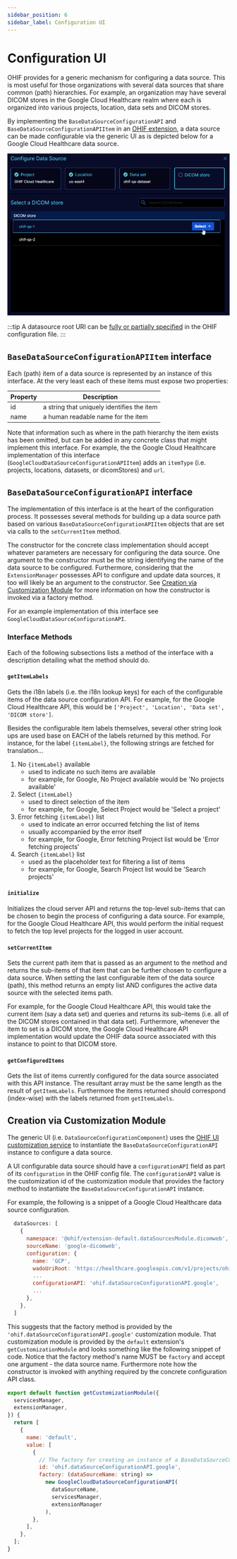 ```yaml
---
sidebar_position: 6
sidebar_label: Configuration UI
---
```


# Configuration UI

OHIF provides for a generic mechanism for configuring a data source. This is
most useful for those organizations with several data sources
that share common (path) hierarchies. For example, an organization may have several DICOM stores
in the Google Cloud Healthcare realm where each is organized into various projects,
location, data sets and DICOM stores.

By implementing the `BaseDataSourceConfigurationAPI` and
`BaseDataSourceConfigurationAPIItem` in an [OHIF extension](../../platform/extensions/index.md), a data source can
be made configurable via the generic UI as is depicted below for a
Google Cloud Healthcare data source.

![Data source configuration UI](../../assets/img/data-source-configuration-ui.png)

:::tip
A datasource root URI can be [fully or partially specified](../../deployment/google-cloud-healthcare.md#configuring-google-cloud-healthcare-as-a-datasource-in-ohif)
in the OHIF configuration file.
:::

## `BaseDataSourceConfigurationAPIItem` interface

Each (path) item of a data source is represented by an instance of this interface.
At the very least each of these items must expose two properties:

|Property |Description|
|---------|-----------|
|id|a string that uniquely identifies the item|
|name|a human readable name for the item|

Note that information such as where in the path hierarchy the item exists
has been omitted, but can be added in any concrete class that might implement this
interface. For example, the the Google Cloud Healthcare implementation of this
interface (`GoogleCloudDataSourceConfigurationAPIItem`) adds an `itemType`
(i.e. projects, locations, datasets, or dicomStores) and `url`.

## `BaseDataSourceConfigurationAPI` interface

The implementation of this interface is at the heart of the configuration process.
It possesses several methods for building up a data source path based on various
`BaseDataSourceConfigurationAPIItem` objects that are set via calls to the `setCurrentItem`
method.

The constructor for the concrete class implementation should accept whatever
parameters are necessary for configuring the data source. One argument
to the constructor must be the string identifying the name of the data source
to be configured. Furthermore, considering that the `ExtensionManager` possesses
API to configure and update data sources, it too will likely be an argument to
the constructor. See [Creation via Customization Module](#creation-via-customization-module)
for more information on how the constructor is invoked via a factory method.

For an example implementation of this interface see `GoogleCloudDataSourceConfigurationAPI`.

### Interface Methods

Each of the following subsections lists a method of the interface with a description
detailing what the method should do.

#### `getItemLabels`

Gets the i18n labels (i.e. the i18n lookup keys) for each of the configurable items
of the data source configuration API.  For example, for the Google Cloud Healthcare
API, this would be `['Project', 'Location', 'Data set', 'DICOM store']`.

Besides the configurable item labels themselves, several other string look ups
are used base on EACH of the labels returned by this method.
For instance, for the label `{itemLabel}`, the following strings are fetched for
translation...
1. No `{itemLabel}` available
   - used to indicate no such items are available
   - for example, for Google, No Project available would be 'No projects available'
2. Select `{itemLabel}`
   - used to direct selection of the item
   - for example, for Google, Select Project would be 'Select a project'
3. Error fetching `{itemLabel}` list
   - used to indicate an error occurred fetching the list of items
   - usually accompanied by the error itself
   - for example, for Google, Error fetching Project list would be 'Error fetching projects'
4. Search `{itemLabel}` list
   - used as the placeholder text for filtering a list of items
   - for example, for Google, Search Project list would be 'Search projects'

#### `initialize`

Initializes the cloud server API and returns the top-level sub-items
that can be chosen to begin the process of configuring a data source.
For example, for the Google Cloud Healthcare API, this would perform the initial request
to fetch the top level projects for the logged in user account.

#### `setCurrentItem`

Sets the current path item that is passed as an argument to the method and
returns the sub-items of that item
that can be further chosen to configure a data source.
When setting the last configurable item of the data source (path), this method
returns an empty list AND configures the active data source with the selected
items path.

For example, for the Google Cloud Healthcare API, this would take the current item
(say a data set) and queries and returns its sub-items (i.e. all of the DICOM stores
contained in that data set). Furthermore, whenever the item to set is a DICOM store,
the Google Cloud Healthcare API implementation would update the OHIF data source
associated with this instance to point to that DICOM store.

#### `getConfiguredItems`

Gets the list of items currently configured for the data source associated with
this API instance. The resultant array must be the same length as the result of
`getItemLabels`. Furthermore the items returned should correspond (index-wise)
with the labels returned from `getItemLabels`.

## Creation via Customization Module

The generic UI (i.e. `DataSourceConfigurationComponent`) uses the
[OHIF UI customization service](../../platform/services/ui/customization-service.md) to
instantiate the `BaseDataSourceConfigurationAPI` instance to configure a data source.

A UI configurable data source should have a `configurationAPI` field as part of
its `configuration` in the OHIF config file. The `configurationAPI` value is the
customization id of the customization module that provides the factory method
to instantiate the `BaseDataSourceConfigurationAPI` instance.

For example, the following is a snippet of a Google Cloud Healthcare data source configuration.

```js
  dataSources: [
    {
      namespace: '@ohif/extension-default.dataSourcesModule.dicomweb',
      sourceName: 'google-dicomweb',
      configuration: {
        name: 'GCP',
        wadoUriRoot: 'https://healthcare.googleapis.com/v1/projects/ohif-cloud-healthcare/locations/us-east4/...',
        ...
        configurationAPI: 'ohif.dataSourceConfigurationAPI.google',
        ...
      },
    },
  ]
```

This suggests that the factory method is provided by the `'ohif.dataSourceConfigurationAPI.google'`
customization module. That customization module is provided by the `default` extension's
`getCustomizationModule` and looks something like the following snippet of code. Notice that
the factory method's name MUST be `factory` and accept one argument - the data source name.
Furthermore note how the constructor is invoked with anything required by the concrete configuration
API class.

```js
export default function getCustomizationModule({
  servicesManager,
  extensionManager,
}) {
  return [
    {
      name: 'default',
      value: [
        {
          // The factory for creating an instance of a BaseDataSourceConfigurationAPI for Google Cloud Healthcare
          id: 'ohif.dataSourceConfigurationAPI.google',
          factory: (dataSourceName: string) =>
            new GoogleCloudDataSourceConfigurationAPI(
              dataSourceName,
              servicesManager,
              extensionManager
            ),
        },
      ],
    },
  ];
}

```
